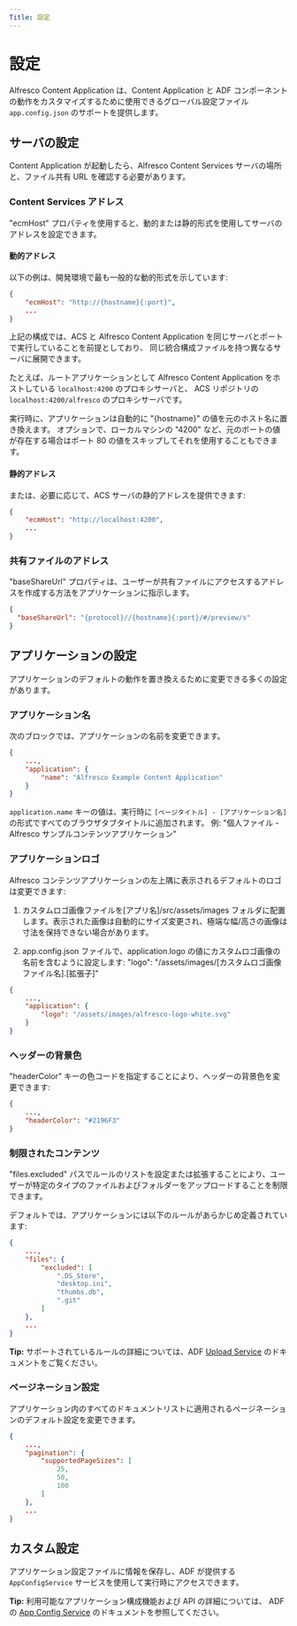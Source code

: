 ```yaml
---
Title: 設定
---
```


# 設定

Alfresco Content Application は、Content Application と ADF コンポーネントの動作をカスタマイズするために使用できるグローバル設定ファイル `app.config.json` のサポートを提供します。

## サーバの設定

Content Application が起動したら、Alfresco Content Services サーバの場所と、ファイル共有 URL を確認する必要があります。

### Content Services アドレス

"ecmHost" プロパティを使用すると、動的または静的形式を使用してサーバのアドレスを設定できます。

#### 動的アドレス

以下の例は、開発環境で最も一般的な動的形式を示しています:

```json
{
    "ecmHost": "http://{hostname}{:port}",
    ...
}
```

上記の構成では、ACS と Alfresco Content Application を同じサーバとポートで実行していることを前提としており、
同じ統合構成ファイルを持つ異なるサーバに展開できます。

たとえば、ルートアプリケーションとして Alfresco Content Application をホストしている `localhost:4200` のプロキシサーバと、
ACS リポジトリの `localhost:4200/alfresco` のプロキシサーバです。

実行時に、アプリケーションは自動的に "{hostname}" の値を元のホスト名に置き換えます。
オプションで、ローカルマシンの "4200" など、元のポートの値が存在する場合はポート 80 の値をスキップしてそれを使用することもできます。

#### 静的アドレス

または、必要に応じて、ACS サーバの静的アドレスを提供できます:

```json
{
    "ecmHost": "http://localhost:4200",
    ...
}
```

### 共有ファイルのアドレス

"baseShareUrl" プロパティは、ユーザーが共有ファイルにアクセスするアドレスを作成する方法をアプリケーションに指示します。

```json
{
  "baseShareUrl": "{protocol}//{hostname}{:port}/#/preview/s"
}
```

## アプリケーションの設定

アプリケーションのデフォルトの動作を置き換えるために変更できる多くの設定があります。

### アプリケーション名

次のブロックでは、アプリケーションの名前を変更できます。

```json
{
    ...,
    "application": {
        "name": "Alfresco Example Content Application"
    }
}
```

`application.name` キーの値は、実行時に `[ページタイトル] - [アプリケーション名]` の形式ですべてのブラウザタブタイトルに追加されます。
例: "個人ファイル - Alfresco サンプルコンテンツアプリケーション"

### アプリケーションロゴ

Alfresco コンテンツアプリケーションの左上隅に表示されるデフォルトのロゴは変更できます:

1. カスタムロゴ画像ファイルを[アプリ名]/src/assets/images フォルダに配置します。表示された画像は自動的にサイズ変更され、極端な幅/高さの画像は寸法を保持できない場合があります。

2. app.config.json ファイルで、application.logo の値にカスタムロゴ画像の名前を含むように設定します: "logo": "/assets/images/[カスタムロゴ画像ファイル名].[拡張子]"

```json
{
    ...,
    "application": {
        "logo": "/assets/images/alfresco-logo-white.svg"
    }
}
```

### ヘッダーの背景色

"headerColor" キーの色コードを指定することにより、ヘッダーの背景色を変更できます:

```json
{
    ...,
    "headerColor": "#2196F3"
}
```

### 制限されたコンテンツ

"files.excluded" パスでルールのリストを設定または拡張することにより、ユーザーが特定のタイプのファイルおよびフォルダーをアップロードすることを制限できます。

デフォルトでは、アプリケーションには以下のルールがあらかじめ定義されています:

```json
{
    ...,
    "files": {
        "excluded": [
            ".DS_Store",
            "desktop.ini",
            "thumbs.db",
            ".git"
        ]
    },
    ...
}
```

**Tip:** サポートされているルールの詳細については、ADF [Upload Service](https://www.alfresco.com/abn/adf/docs/core/services/upload.service/) のドキュメントをご覧ください。

### ページネーション設定

アプリケーション内のすべてのドキュメントリストに適用されるページネーションのデフォルト設定を変更できます。

```json
{
    ...,
    "pagination": {
        "supportedPageSizes": [
            25,
            50,
            100
        ]
    },
    ...
}
```

## カスタム設定

アプリケーション設定ファイルに情報を保存し、ADF が提供する `AppConfigService` サービスを使用して実行時にアクセスできます。

**Tip:** 利用可能なアプリケーション構成機能および API の詳細については、
ADF の [App Config Service](https://www.alfresco.com/abn/adf/docs/core/services/app-config.service/) のドキュメントを参照してください。
